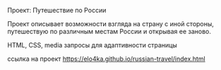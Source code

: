 Проект: Путешествие по России

Проект описывает возможности взгляда на страну с иной стороны, путешествую по различным местам России и открывая ее заново.

HTML, CSS, media запросы для адаптивности страницы

ссылка на проект
 https://elo4ka.github.io/russian-travel/index.html